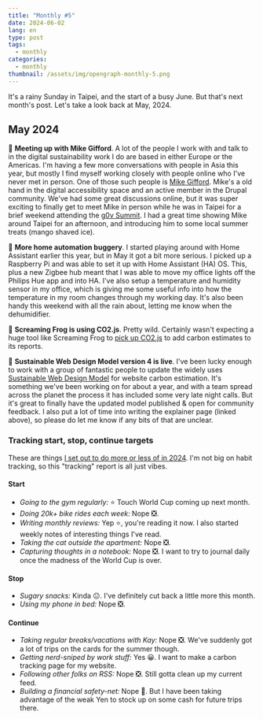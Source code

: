 ```yaml
---
title: "Monthly #5"
date: 2024-06-02
lang: en
type: post
tags:
  - monthly
categories:
  - monthly
thumbnail: /assets/img/opengraph-monthly-5.png
---
```


It's a rainy Sunday in Taipei, and the start of a busy June. But that's next month's post. Let's take a look back at May, 2024.

## May 2024

💚 **Meeting up with Mike Gifford**. A lot of the people I work with and talk to in the digital sustainability work I do are based in either Europe or the Americas. I'm having a few more conversations with people in Asia this year, but mostly I find myself working closely with people online who I've never met in person. One of those such people is [Mike Gifford](https://www.linkedin.com/in/mgifford/). Mike's a old hand in the digital accessibility space and an active member in the Drupal community. We've had some great discussions online, but it was super exciting to finally get to meet Mike in person while he was in Taipei for a brief weekend attending the [g0v Summit](https://summit.g0v.tw/2024/). I had a great time showing Mike around Taipei for an afternoon, and introducing him to some local summer treats (mango shaved ice).

🤖 **More home automation buggery**. I started playing around with Home Assistant earlier this year, but in May it got a bit more serious. I picked up a Raspberry Pi and was able to set it up with Home Assistant (HA) OS. This, plus a new Zigbee hub meant that I was able to move my office lights off the Philips Hue app and into HA. I've also setup a temperature and humidity sensor in my office, which is giving me some useful info into how the temperature in my room changes through my working day. It's also been handy this weekend with all the rain about, letting me know when the dehumidifier.

🐸 **Screaming Frog is using CO2.js**. Pretty wild. Certainly wasn't expecting a huge tool like Screaming Frog to [pick up CO2.js](https://qt.fershad.com/writing/screaming-frog-using-co2-js/) to add carbon estimates to its reports.

🧮 **Sustainable Web Design Model version 4 is live**. I've been lucky enough to work with a group of fantastic people to update the widely uses [Sustainable Web Design Model](https://sustainablewebdesign.org/estimating-digital-emissions/) for website carbon estimation. It's something we've been working on for about a year, and with a team spread across the planet the process it has included some very late night calls. But it's great to finally have the updated model published & open for community feedback. I also put a lot of time into writing the explainer page (linked above), so please do let me know if any bits of that are unclear.

### Tracking start, stop, continue targets

These are things [I set out to do more or less of in 2024](https://qt.fershad.com/writing/start-stop-continue-2024/). I'm not big on habit tracking, so this "tracking" report is all just vibes.

#### **Start**

- _Going to the gym regularly:_ ⭐ Touch World Cup coming up next month.
- _Doing 20k+ bike rides each week:_ Nope ❎.
- _Writing monthly reviews:_ Yep ⭐, you're reading it now. I also started weekly notes of interesting things I've read.
- _Taking the cat outside the apartment:_ Nope ❎.
- _Capturing thoughts in a notebook:_ Nope ❎. I want to try to journal daily once the madness of the World Cup is over.

#### **Stop**

- _Sugary snacks:_ Kinda 😐. I've definitely cut back a little more this month.
- _Using my phone in bed:_ Nope ❎.

#### **Continue**

- _Taking regular breaks/vacations with Kay:_ Nope ❎. We've suddenly got a lot of trips on the cards for the summer though.
- _Getting nerd-sniped by work stuff:_ Yes 😀. I want to make a carbon tracking page for my website.
- _Following other folks on RSS:_ Nope ❎. Still gotta clean up my current feed.
- _Building a financial safety-net:_ Nope 🙁. But I have been taking advantage of the weak Yen to stock up on some cash for future trips there.
